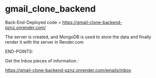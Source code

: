 # gmail_clone_backend


Back-End-Deployed code = https://gmail-clone-backend-pznz.onrender.com/


The server is created, and MongoDB is used to store the data and finally render it with the server in Render.com


END-POINTS:

Get the Inbox pieces of information :

https://gmail-clone-backend-pznz.onrender.com/emails/inbox
